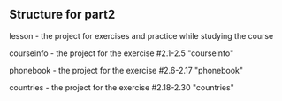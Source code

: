 ## Structure for part2

lesson - the project for exercises and practice while studying the course

courseinfo - the project for the exercise #2.1-2.5 "courseinfo"

phonebook - the project for the exercise #2.6-2.17 "phonebook"

countries - the project for the exercise #2.18-2.30 "countries"
